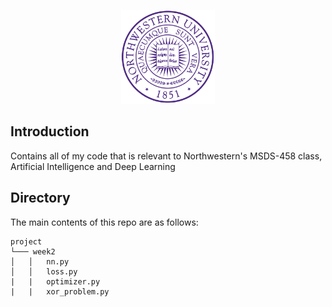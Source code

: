 <p align="center">
  <img width="150" src="media/nu_logo.png">
  </a>
</p>

## Introduction
Contains all of my code that is relevant to Northwestern's MSDS-458 class, Artificial Intelligence and Deep Learning

## Directory
The main contents of this repo are as follows:
```
project
└─── week2
│   │   nn.py 
│   │   loss.py
|   |   optimizer.py
|   |   xor_problem.py